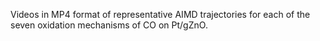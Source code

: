 Videos in MP4 format of representative AIMD trajectories for each of the seven oxidation mechanisms of CO on Pt/gZnO.

